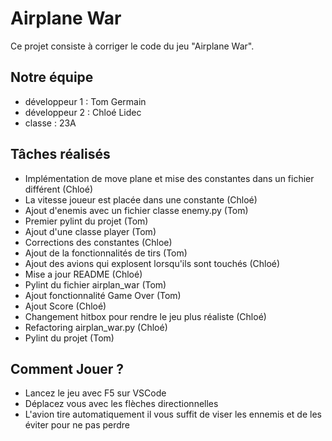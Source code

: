 # Airplane War

Ce projet consiste à corriger le code du jeu "Airplane War".

## Notre équipe

- développeur 1 : Tom Germain
- développeur 2 : Chloé Lidec
- classe : 23A

## Tâches réalisés

- Implémentation de move plane et mise des constantes dans un fichier différent (Chloé)
- La vitesse joueur est placée dans une constante (Chloé)
- Ajout d'enemis avec un fichier classe enemy.py (Tom)
- Premier pylint du projet (Tom)
- Ajout d'une classe player (Tom)
- Corrections des constantes (Chloe)
- Ajout de la fonctionnalités de tirs (Tom)
- Ajout des avions qui explosent lorsqu'ils sont touchés (Chloé)
- Mise a jour README (Chloé)
- Pylint du fichier airplan_war (Tom)
- Ajout fonctionnalité Game Over (Tom)
- Ajout Score (Chloé)
- Changement hitbox pour rendre le jeu plus réaliste (Chloé)
- Refactoring airplan_war.py (Chloé)
- Pylint du projet (Tom)

## Comment Jouer ?

- Lancez le jeu avec F5 sur VSCode
- Déplacez vous avec les flèches directionnelles
- L'avion tire automatiquement il vous suffit de viser les ennemis et de les éviter pour ne pas perdre

